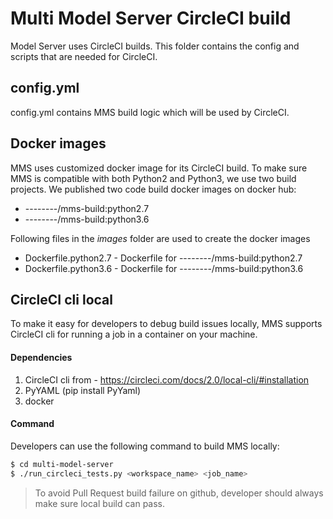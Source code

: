 # Multi Model Server CircleCI build
Model Server uses CircleCI builds. This folder contains the config and scripts that are needed for CircleCI.

## config.yml
config.yml contains MMS build logic which will be used by CircleCI.

## Docker images
MMS uses customized docker image for its CircleCI build. To make sure MMS is compatible with
 both Python2 and Python3, we use two build projects. We published two code build docker
 images on docker hub:
* --------/mms-build:python2.7
* --------/mms-build:python3.6

Following files in the _images_ folder are used to create the docker images
* Dockerfile.python2.7 - Dockerfile for --------/mms-build:python2.7
* Dockerfile.python3.6 - Dockerfile for --------/mms-build:python3.6

## CircleCI cli local
To make it easy for developers to debug build issues locally, MMS supports CircleCI cli for running a job in a container on your machine.

#### Dependencies
1. CircleCI cli from - https://circleci.com/docs/2.0/local-cli/#installation
2. PyYAML (pip install PyYaml)
3. docker

#### Command
Developers can use the following command to build MMS locally:
```bash
$ cd multi-model-server
$ ./run_circleci_tests.py <workspace_name> <job_name>
```

> To avoid Pull Request build failure on github, developer should always make sure local build can pass.
